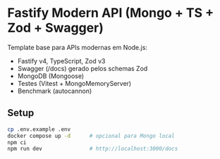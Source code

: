 # Fastify Modern API (Mongo + TS + Zod + Swagger)

Template base para APIs modernas em Node.js:
- Fastify v4, TypeScript, Zod v3
- Swagger (/docs) gerado pelos schemas Zod
- MongoDB (Mongoose)
- Testes (Vitest + MongoMemoryServer)
- Benchmark (autocannon)

## Setup
```bash
cp .env.example .env
docker compose up -d      # opcional para Mongo local
npm ci
npm run dev               # http://localhost:3000/docs
